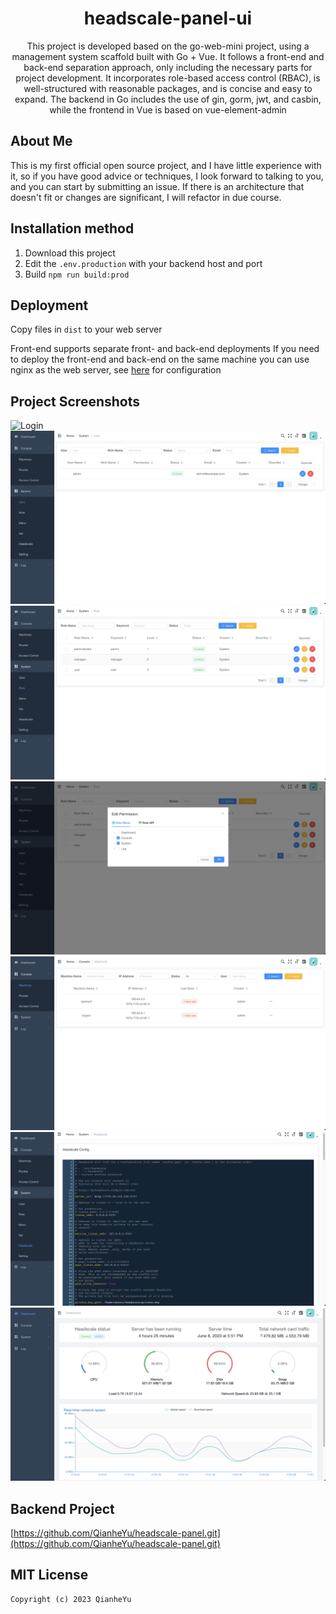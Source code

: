 <h1 align="center">headscale-panel-ui</h1>

<div align="center"> This project is developed based on the go-web-mini project, using a management system scaffold built with Go + Vue. It follows a front-end and back-end separation approach, only including the necessary parts for project development. It incorporates role-based access control (RBAC), is well-structured with reasonable packages, and is concise and easy to expand. The backend in Go includes the use of gin, gorm, jwt, and casbin, while the frontend in Vue is based on vue-element-admin</div>

About Me
-------------------------
This is my first official open source project, and I have little experience with it,
so if you have good advice or techniques, I look forward to talking to you, and you can start by submitting an issue.
If there is an architecture that doesn't fit or changes are significant, I will refactor in due course.

## Installation method
1. Download this project
2. Edit the `.env.production` with your backend host and port
3. Build `npm run build:prod`

## Deployment
Copy files in `dist` to your web server

Front-end supports separate front- and back-end deployments
If you need to deploy the front-end and back-end on the same machine you can use nginx as the web server, see [here](./docs/nginx.md) for configuration

Project Screenshots
-------------------

![Login](./docs/images/login.png)
![User](./docs/images/user.png)
![Role](./docs/images/role.png)
![RolePermission](./docs/images/rolePermission.png)
![Machine](./docs/images/machine.png)
![HeadscaleConfig](./docs/images/headscaleconfig.png)
![Dashboard](./docs/images/dashboard.png)

Backend Project
--------------------
[https://github.com/QianheYu/headscale-panel.git](https://github.com/QianheYu/headscale-panel.git)

## MIT License

    Copyright (c) 2023 QianheYu


